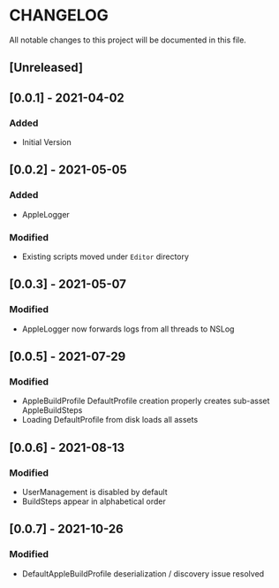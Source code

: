 # CHANGELOG
All notable changes to this project will be documented in this file.

## [Unreleased]

## [0.0.1] - 2021-04-02
### Added
- Initial Version

## [0.0.2] - 2021-05-05
### Added
- AppleLogger

### Modified
- Existing scripts moved under `Editor` directory

## [0.0.3] - 2021-05-07
### Modified
- AppleLogger now forwards logs from all threads to NSLog

## [0.0.5] - 2021-07-29
### Modified
- AppleBuildProfile DefaultProfile creation properly creates sub-asset AppleBuildSteps
- Loading DefaultProfile from disk loads all assets

## [0.0.6] - 2021-08-13
### Modified
- UserManagement is disabled by default
- BuildSteps appear in alphabetical order

## [0.0.7] - 2021-10-26
### Modified
- DefaultAppleBuildProfile deserialization / discovery issue resolved
